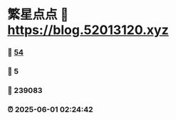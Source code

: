# 繁星点点 :link: https://blog.52013120.xyz 
### :page_facing_up: [54](https://blog.52013120.xyz/tag.html) 
### :speech_balloon: 5 
### :hibiscus: 239083 
### :alarm_clock: 2025-06-01 02:24:42 
